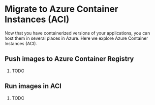 # Migrate to Azure Container Instances (ACI)

Now that you have containerized versions of your applications, you can host them in several places in Azure. Here we explore Azure Container Instances (ACI).

## Push images to Azure Container Registry

1. TODO

## Run images in ACI

1. TODO

